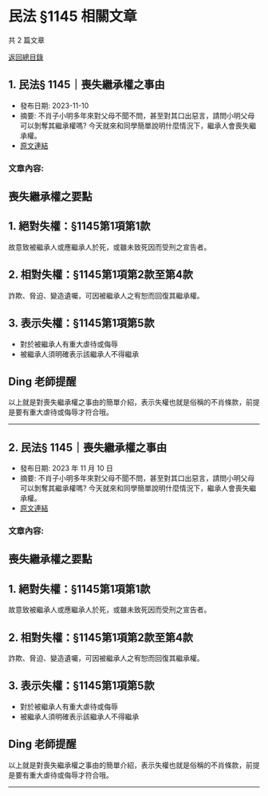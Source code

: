 # 民法 §1145 相關文章

共 2 篇文章

[返回總目錄](00_總目錄.md)

## 1. 民法§ 1145｜喪失繼承權之事由

- 發布日期: 2023-11-10
- 摘要: 不肖子小明多年來對父母不聞不問，甚至對其口出惡言，請問小明父母可以剝奪其繼承權嗎? 今天就來和同學簡單說明什麼情況下，繼承人會喪失繼承權。
- [原文連結](https://www.jasper-realestate.com/%e6%b0%91%e6%b3%95-1145%e5%96%aa%e5%a4%b1-%e7%b9%bc%e6%89%bf-%e6%ac%8a%e4%b9%8b%e4%ba%8b%e7%94%b1/)

### 文章內容:

## 喪失繼承權之要點

## 1. 絕對失權：§1145第1項第1款

故意致被繼承人或應繼承人於死，或雖未致死因而受刑之宣告者。

## 2. 相對失權：§1145第1項第2款至第4款

詐欺、脅迫、變造遺囑，可因被繼承人之宥恕而回復其繼承權。

## 3. 表示失權：§1145第1項第5款

- 對於被繼承人有重大虐待或侮辱
- 被繼承人須明確表示該繼承人不得繼承

## Ding 老師提醒

以上就是對喪失繼承權之事由的簡單介紹，表示失權也就是俗稱的不肖條款，前提是要有重大虐待或侮辱才符合哦。

---

## 2. 民法§ 1145｜喪失繼承權之事由

- 發布日期: 2023 年 11 月 10 日
- 摘要: 不肖子小明多年來對父母不聞不問，甚至對其口出惡言，請問小明父母可以剝奪其繼承權嗎? 今天就來和同學簡單說明什麼情況下，繼承人會喪失繼承權。
- [原文連結](https://www.jasper-realestate.com/%e6%b0%91%e6%b3%95-1145%e5%96%aa%e5%a4%b1-%e7%b9%bc%e6%89%bf-%e6%ac%8a%e4%b9%8b%e4%ba%8b%e7%94%b1/)

### 文章內容:

## 喪失繼承權之要點

## 1. 絕對失權：§1145第1項第1款

故意致被繼承人或應繼承人於死，或雖未致死因而受刑之宣告者。

## 2. 相對失權：§1145第1項第2款至第4款

詐欺、脅迫、變造遺囑，可因被繼承人之宥恕而回復其繼承權。

## 3. 表示失權：§1145第1項第5款

- 對於被繼承人有重大虐待或侮辱
- 被繼承人須明確表示該繼承人不得繼承

## Ding 老師提醒

以上就是對喪失繼承權之事由的簡單介紹，表示失權也就是俗稱的不肖條款，前提是要有重大虐待或侮辱才符合哦。

---

